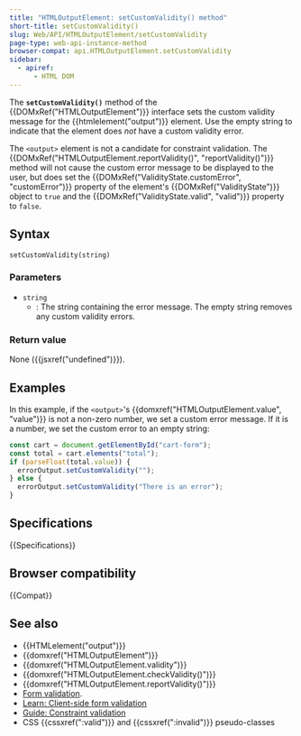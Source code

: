```yaml
---
title: "HTMLOutputElement: setCustomValidity() method"
short-title: setCustomValidity()
slug: Web/API/HTMLOutputElement/setCustomValidity
page-type: web-api-instance-method
browser-compat: api.HTMLOutputElement.setCustomValidity
sidebar:
  - apiref:
      - HTML DOM
---
```


The **`setCustomValidity()`** method of the {{DOMxRef("HTMLOutputElement")}} interface sets the custom validity message for the {{htmlelement("output")}} element. Use the empty string to indicate that the element does _not_ have a custom validity error.

The `<output>` element is not a candidate for constraint validation. The {{DOMxRef("HTMLOutputElement.reportValidity()", "reportValidity()")}} method will not cause the custom error message to be displayed to the user, but does set the {{DOMxRef("ValidityState.customError", "customError")}} property of the element's {{DOMxRef("ValidityState")}} object to `true` and the {{DOMxRef("ValidityState.valid", "valid")}} property to `false`.

## Syntax

```js-nolint
setCustomValidity(string)
```

### Parameters

- `string`
  - : The string containing the error message. The empty string removes any custom validity errors.

### Return value

None ({{jsxref("undefined")}}).

## Examples

In this example, if the `<output>`'s {{domxref("HTMLOutputElement.value", "value")}} is not a non-zero number, we set a custom error message. If it is a number, we set the custom error to an empty string:

```js
const cart = document.getElementById("cart-form");
const total = cart.elements("total");
if (parseFloat(total.value)) {
  errorOutput.setCustomValidity("");
} else {
  errorOutput.setCustomValidity("There is an error");
}
```

## Specifications

{{Specifications}}

## Browser compatibility

{{Compat}}

## See also

- {{HTMLelement("output")}}
- {{domxref("HTMLOutputElement")}}
- {{domxref("HTMLOutputElement.validity")}}
- {{domxref("HTMLOutputElement.checkValidity()")}}
- {{domxref("HTMLOutputElement.reportValidity()")}}
- [Form validation](/en-US/docs/Web/HTML/Guides/Constraint_validation).
- [Learn: Client-side form validation](/en-US/docs/Learn_web_development/Extensions/Forms/Form_validation)
- [Guide: Constraint validation](/en-US/docs/Web/HTML/Guides/Constraint_validation)
- CSS {{cssxref(":valid")}} and {{cssxref(":invalid")}} pseudo-classes
